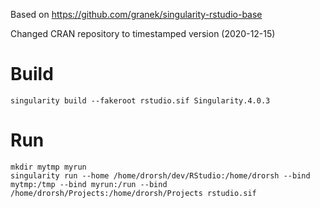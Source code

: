Based on https://github.com/granek/singularity-rstudio-base

Changed CRAN repository to timestamped version (2020-12-15)


# Build

```
singularity build --fakeroot rstudio.sif Singularity.4.0.3
```

# Run

```
mkdir mytmp myrun
singularity run --home /home/drorsh/dev/RStudio:/home/drorsh --bind mytmp:/tmp --bind myrun:/run --bind /home/drorsh/Projects:/home/drorsh/Projects rstudio.sif 
```
